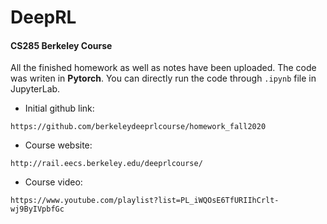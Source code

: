 # DeepRL
#### CS285 Berkeley Course

All the finished homework as well as notes have been uploaded. The code was writen in **Pytorch**.
You can directly run the code through ```.ipynb``` file in JupyterLab.


- Initial github link:

```
https://github.com/berkeleydeeprlcourse/homework_fall2020
```

- Course website:

```
http://rail.eecs.berkeley.edu/deeprlcourse/
```

- Course video:

```
https://www.youtube.com/playlist?list=PL_iWQOsE6TfURIIhCrlt-wj9ByIVpbfGc
```

